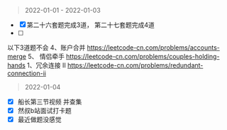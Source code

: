 > 2022-01-01 - 2022-01-03

- [x] 第二十六套题完成3道， 第二十七套题完成4道 
- [ ] 
以下3道题不会
4、账户合并 https://leetcode-cn.com/problems/accounts-merge
5、 情侣牵手  https://leetcode-cn.com/problems/couples-holding-hands
1、冗余连接 II  https://leetcode-cn.com/problems/redundant-connection-ii 

> 2022-01-04
- [x] 船长第三节视频 并查集
- [x] 然叔b站面试打卡题
- [x] 最近做题没感觉
